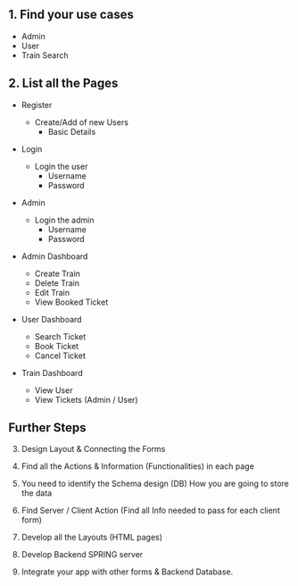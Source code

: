 ## 1. Find your use cases

- Admin
- User
- Train Search

## 2. List all the Pages

- Register
  - Create/Add of new Users
    - Basic Details
- Login
  - Login the user
    - Username
    - Password
- Admin
  - Login the admin
    - Username
    - Password
- Admin Dashboard

  - Create Train
  - Delete Train
  - Edit Train
  - View Booked Ticket

- User Dashboard

  - Search Ticket
  - Book Ticket
  - Cancel Ticket

- Train Dashboard
  - View User
  - View Tickets (Admin / User)

## Further Steps

3. Design Layout & Connecting the Forms

4. Find all the Actions & Information (Functionalities) in each page

5. You need to identify the Schema design (DB) How you are going to store the data

6. Find Server / Client Action (Find all Info needed to pass for each client form)

7. Develop all the Layouts (HTML pages)

8. Develop Backend SPRING server

9. Integrate your app with other forms & Backend Database.
